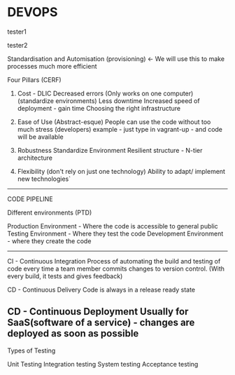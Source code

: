 # DEVOPS  

tester1

tester2

Standardisation and Automisation (provisioning) <- We will use this to make processes much more efficient



Four Pillars (CERF)




1) Cost - DLIC
Decreased errors (Only works on one computer) (standardize environments)
Less downtime
Increased speed of deployment - gain time
Choosing the right infrastructure





2) Ease of Use (Abstract-esque)
People can use the code without too much stress (developers)
example - just type in vagrant-up - and code will be available



3) Robustness
Standardize Environment
Resilient structure
       - N-tier architecture




4) Flexibility (don't rely on just one technology)
Ability to adapt/ implement new technologies`


----------------------------------------------------------------------------------------------------------

CODE PIPELINE

Different environments (PTD)

Production Environment - Where the code is accessible to general public
Testing Environment - Where they test the code
Development Environment - where they create the code

------------------------------------------------------------------------------------------------------------
CI - Continuous Integration
 Process of automating the build and testing of code every time a team member commits changes to version control.
(With every build, it tests and gives feedback)

CD - Continuous Delivery
Code is always in a  release ready state

CD - Continuous Deployment
Usually for SaaS(software of a service) - changes are deployed as soon as possible
-------------------------------------------------------------------------------------------------------------

Types of Testing

Unit Testing
Integration testing
System testing
Acceptance testing
